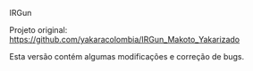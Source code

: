 IRGun

Projeto original: https://github.com/yakaracolombia/IRGun_Makoto_Yakarizado

Esta versão contém algumas modificações e correção de bugs.
